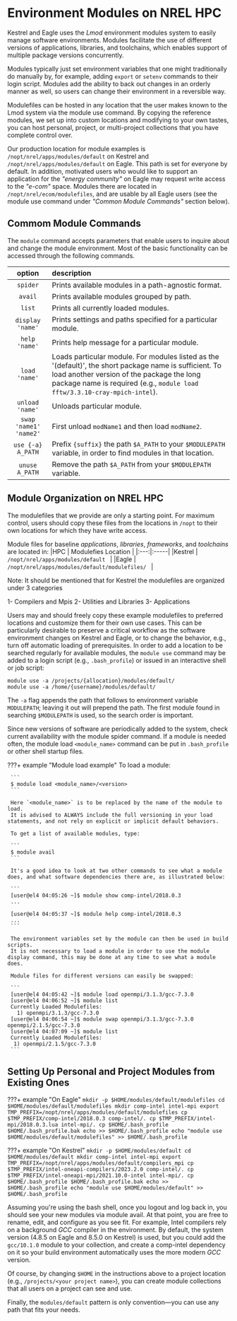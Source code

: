 # Environment Modules on NREL HPC

Kestrel and Eagle uses the *Lmod* environment modules system to easily manage software environments. 
Modules facilitate the use of different versions of applications, libraries, and toolchains, which enables support of multiple package versions concurrently.

Modules typically just set environment variables that one might traditionally do manually by, for example, adding `export` or `setenv` commands to their login script. 
Modules add the ability to back out changes in an orderly manner as well, so users can change their environment in a reversible way.

Modulefiles can be hosted in any location that the user makes known to the Lmod system via the module use command. 
By copying the reference modules, we set up into custom locations and modifying to your own tastes, you can host personal, project, or multi-project collections that you have complete control over.

Our production location for module examples is `/nopt/nrel/apps/modules/default` on Kestrel and `/nopt/nrel/apps/modules/default` on Eagle. 
This path is set for everyone by default. 
In addition, motivated users who would like to support an application for the *"energy community"* on Eagle may request write access to the *"e-com"* space. 
Modules there are located in `/nopt/nrel/ecom/modulefiles`, and are usable by all Eagle users (see the module use command under *"Common Module Commands"* section below).


## Commom Module Commands 

The `module` command accepts parameters that enable users to inquire about and change the module environment. 
Most of the basic functionality can be accessed through the following commands.

| option  | description |
|:---------------------:|:------------|
|`spider`	                |Prints available modules in a path-agnostic format.|
|`avail`	                |Prints available modules grouped by path. |
|`list`	                    |Prints all currently loaded modules.|
|`display 'name'`	        |Prints settings and paths specified for a particular module.|
|`help 'name'`	            |Prints help message for a particular module.|
|`load 'name'`	            |Loads particular module. For modules listed as the '(default)', the short package name is sufficient. To load another version of the package the long package name is required (e.g., `module load fftw/3.3.10-cray-mpich-intel`).|
|`unload 'name'`	        |Unloads particular module.|
|`swap 'name1' 'name2'`	|First unload `modName1` and then load `modName2`.|
|`use {-a} A_PATH`	    |Prefix `{suffix}` the path `$A_PATH` to your `$MODULEPATH` variable, in order to find modules in that location.|
|`unuse A_PATH`	        |Remove the path `$A_PATH` from your `$MODULEPATH` variable.|

## Module Organization on NREL HPC 

The modulefiles that we provide are only a starting point. 
For maximum control, users should copy these files from the locations in `/nopt` to their own locations for which they have write access.

Module files for baseline *applications*, *libraries*, *frameworks*, and *toolchains* are located in: 
|HPC | Modulefies Location |
|:---:|:-----|
|Kestrel | `/nopt/nrel/apps/modules/default ` |
|Eagle | `/nopt/nrel/apps/modules/default/modulefiles/ ` |

Note: 
It should be mentioned that for Kestrel the modulefiles are organized under 3 categories

1-  Compilers and Mpis 
2-  Utilities and Libraries 
3-  Applications 

Users may and should freely copy these example modulefiles to preferred locations and customize them for their own use cases. 
This can be particularly desirable to preserve a critical workflow as the software environment changes on Kestrel and Eagle, or to change the behavior, e.g., turn off automatic loading of prerequisites. 
In order to add a location to be searched regularly for available modules, the `module use` command may be added to a login script (e.g., `.bash_profile`) or issued in an interactive shell or job script:

```
module use -a /projects/{allocation}/modules/default/
module use -a /home/{username}/modules/default/
```

The `-a` flag appends the path that follows to environment variable `MODULEPATH`; leaving it out will prepend the path. 
The first module found in searching `$MODULEPATH` is used, so the search order is important.

Since new versions of software are periodically added to the system, check current availability with the module spider command. 
If a module is needed often, the module load `<module_name>` command can be put in `.bash_profile` or other shell startup files.


???+ example "Module load example"
     To load a module:
     
     ```
     $ module load <module_name>/<version>
     ```
     
     Here `<module_name>` is to be replaced by the name of the module to load. 
     It is advised to ALWAYS include the full versioning in your load statements, and not rely on explicit or implicit default behaviors.
     
     To get a list of available modules, type:
     
     ```
     $ module avail
     ```
     
     It's a good idea to look at two other commands to see what a module does, and what software dependencies there are, as illustrated below:
     
     ```
     [user@el4 04:05:26 ~]$ module show comp-intel/2018.0.3
     ...
     
     [user@el4 04:05:37 ~]$ module help comp-intel/2018.0.3
     ...
     ```
     
     The environment variables set by the module can then be used in build scripts. 
     It is not necessary to load a module in order to use the module display command, this may be done at any time to see what a module does.
     
     Module files for different versions can easily be swapped:
     
     ```
     [user@el4 04:05:42 ~]$ module load openmpi/3.1.3/gcc-7.3.0
     [user@el4 04:06:52 ~]$ module list
     Currently Loaded Modulefiles:
       1) openmpi/3.1.3/gcc-7.3.0
     [user@el4 04:06:54 ~]$ module swap openmpi/3.1.3/gcc-7.3.0 openmpi/2.1.5/gcc-7.3.0
     [user@el4 04:07:09 ~]$ module list
     Currently Loaded Modulefiles:
      1) openmpi/2.1.5/gcc-7.3.0
     ```

## Setting Up Personal and Project Modules from Existing Ones 


???+ example "On Eagle"
     ```
     mkdir -p $HOME/modules/default/modulefiles
     cd $HOME/modules/default/modulefiles
     mkdir comp-intel intel-mpi
     export TMP_PREFIX=/nopt/nrel/apps/modules/default/modulefiles
     cp $TMP_PREFIX/comp-intel/2018.0.3 comp-intel/.
     cp $TMP_PREFIX/intel-mpi/2018.0.3.lua intel-mpi/.
     cp $HOME/.bash_profile $HOME/.bash_profile.bak
     echo >> $HOME/.bash_profile
     echo "module use $HOME/modules/default/modulefiles" >> $HOME/.bash_profile
     ```

???+ example "On Kestrel"
     ```
     mkdir -p $HOME/modules/default
     cd $HOME/modules/default
     mkdir comp-intel intel-mpi
     export TMP_PREFIX=/nopt/nrel/apps/modules/default/compilers_mpi
     cp $TMP_PREFIX/intel-oneapi-compilers/2023.2.0 comp-intel/.
     cp $TMP_PREFIX/intel-oneapi-mpi/2021.10.0-intel intel-mpi/.
     cp $HOME/.bash_profile $HOME/.bash_profile.bak
     echo >> $HOME/.bash_profile
     echo "module use $HOME/modules/default" >> $HOME/.bash_profile
     ```

Assuming you're using the bash shell, once you logout and log back in, you should see your new modules via module avail. 
At that point, you are free to rename, edit, and configure as you see fit. 
For example, Intel compilers rely on a background *GCC* compiler in the environment. 
By default, the system version (4.8.5 on Eagle and 8.5.0 on Kestrel) is used, but you could add the `gcc/10.1.0` module to your collection, and create a comp-intel dependency on it so your build environment automatically uses the more modern *GCC* version.

Of course, by changing `$HOME` in the instructions above to a project location (e.g., `/projects/<your project name>`), you can create module collections that all users on a project can see and use.

Finally, the `modules/default` pattern is only convention—you can use any path that fits your needs.

